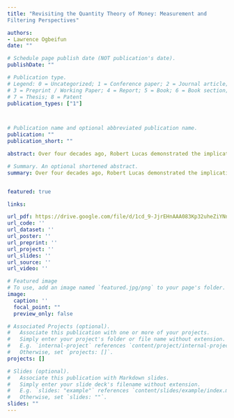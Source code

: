 ```yaml
---
title: "Revisiting the Quantity Theory of Money: Measurement and
Filtering Perspectives"

authors:
- Lawrence Ogbeifun
date: ""

# Schedule page publish date (NOT publication's date).
publishDate: ""

# Publication type.
# Legend: 0 = Uncategorized; 1 = Conference paper; 2 = Journal article;
# 3 = Preprint / Working Paper; 4 = Report; 5 = Book; 6 = Book section;
# 7 = Thesis; 8 = Patent
publication_types: ["1"]



# Publication name and optional abbreviated publication name.
publication: ""
publication_short: ""

abstract: Over four decades ago, Robert Lucas demonstrated the implications of the Quantity Theory of Money (QTM) through empirical evidence linking inflation rates, nominal interest rates, and the growth rates of monetary aggregates. This study builds on Lucas’ foundational work by extending the analysis over a longer period, using advanced monetary measurement and filtering techniques, and substituting short-term interest rates with a long-term interest rate measure. The findings reaﬃrm the importance of money supply measures and filtering techniques when evaluating Lucas’ predictions. Notably, irrespective of the sample period considered, the results consistently show that Divisia M2 and MZM, when analyzed using the Hamilton filtering technique, closely align with the QTM.

# Summary. An optional shortened abstract.
summary: Over four decades ago, Robert Lucas demonstrated the implications of the Quantity Theory of Money (QTM) through empirical evidence linking inflation rates, nominal interest rates, and the growth rates of monetary aggregates. This study builds on Lucas’ foundational work by extending the analysis over a longer period, using advanced monetary measurement and filtering techniques, and substituting short-term interest rates with a long-term interest rate measure. The findings reaﬃrm the importance of money supply measures and filtering techniques when evaluating Lucas’ predictions. Notably, irrespective of the sample period considered, the results consistently show that Divisia M2 and MZM, when analyzed using the Hamilton filtering technique, closely align with the QTM.


featured: true

links:

url_pdf: https://drive.google.com/file/d/1cd_9-JjrEHnAAA083Kp32uheZiYNnIpX/view?usp=drive_link
url_code: ''
url_dataset: ''
url_poster: ''
url_preprint: ''
url_project: ''
url_slides: ''
url_source: ''
url_video: ''

# Featured image
# To use, add an image named `featured.jpg/png` to your page's folder. 
image:
  caption: ''
  focal_point: ""
  preview_only: false

# Associated Projects (optional).
#   Associate this publication with one or more of your projects.
#   Simply enter your project's folder or file name without extension.
#   E.g. `internal-project` references `content/project/internal-project/index.md`.
#   Otherwise, set `projects: []`.
projects: []

# Slides (optional).
#   Associate this publication with Markdown slides.
#   Simply enter your slide deck's filename without extension.
#   E.g. `slides: "example"` references `content/slides/example/index.md`.
#   Otherwise, set `slides: ""`.
slides: ""
---
```

